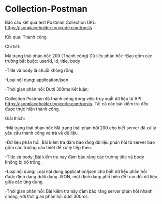 # Collection-Postman

Báo cáo kết quả test Postman Collection
URL: https://jsonplaceholder.typicode.com/posts

Kết quả: Thành công

Chi tiết:

Mã trạng thái phản hồi: 200 (Thành công)
Dữ liệu phản hồi:
-Bao gồm các trường bắt buộc: userId, id, title, body

-Title và body là chuỗi không rỗng

-Loại nội dung: application/json

-Thời gian phản hồi: Dưới 300ms
Kết luận:

Collection Postman đã thành công trong việc truy xuất dữ liệu từ API https://jsonplaceholder.typicode.com/posts. Tất cả các bài kiểm tra đều được thực hiện thành công.

Giải thích:

-Mã trạng thái phản hồi: Mã trạng thái phản hồi 200 cho biết server đã xử lý yêu cầu thành công và trả về dữ liệu.

-Dữ liệu phản hồi: Bài kiểm tra đảm bảo rằng dữ liệu phản hồi từ server bao gồm các trường cần thiết để xử lý tiếp theo.

-Title và body: Bài kiểm tra này đảm bảo rằng các trường title và body không bị bỏ trống.

-Loại nội dung: Loại nội dung application/json cho biết dữ liệu phản hồi được định dạng dưới dạng JSON, một định dạng phổ biến để trao đổi dữ liệu giữa các ứng dụng.

-Thời gian phản hồi: Bài kiểm tra này đảm bảo rằng server phản hồi nhanh chóng, với thời gian phản hồi dưới 300ms.
